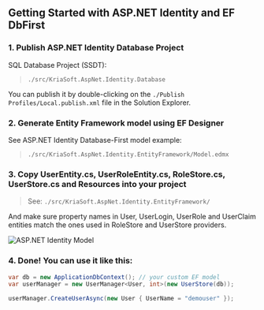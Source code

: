 Getting Started with ASP.NET Identity and EF DbFirst
----------------------------------------------------

### 1. Publish ASP.NET Identity Database Project

SQL Database Project (SSDT):

> `./src/KriaSoft.AspNet.Identity.Database`

You can publish it by double-clicking on the `./Publish Profiles/Local.publish.xml` file in the Solution Explorer.

### 2. Generate Entity Framework model using EF Designer

See ASP.NET Identity Database-First model example:

> `./src/KriaSoft.AspNet.Identity.EntityFramework/Model.edmx`

### 3. Copy UserEntity.cs, UserRoleEntity.cs, RoleStore.cs, UserStore.cs and Resources into your project

> See: `./src/KriaSoft.AspNet.Identity.EntityFramework/`

And make sure property names in User, UserLogin, UserRole and UserClaim entities match the ones used in RoleStore and UserStore providers.

![ASP.NET Identity Model](http://i.imgur.com/KHDqq3B.png)

### 4. Done! You can use it like this:

```csharp
var db = new ApplicationDbContext(); // your custom EF model
var userManager = new UserManager<User, int>(new UserStore(db));

userManager.CreateUserAsync(new User { UserName = "demouser" });
```
